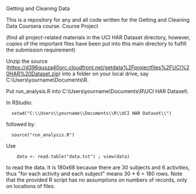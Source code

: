 Getting and Cleaning Data

This is a repository for any and all code written for the Getting and Cleaning Data Coursera course.
Course Project

(find all project-related materials in the UCI HAR Dataset directory, however, copies of the important files have been put into this main directory to fulfill the submission requirement)

Unzip the source (https://d396qusza40orc.cloudfront.net/getdata%2Fprojectfiles%2FUCI%20HAR%20Dataset.zip) into a folder on your local drive, say C:\Users\yourname\Documents\R\.

   Put run_analysis.R into C:\Users\yourname\Documents\R\UCI HAR Dataset\

 In RStudio: 
   
      setwd("C:\\Users\\yourname\\Documents\\R\\UCI HAR Dataset\\") 
      
 followed by: 
 
      source("run_analysis.R")

 Use 
 
        data <- read.table("data.txt") ; view(data)
   
   to read the data. It is 180x68 because there are 30 subjects and 6 activities, thus "for each activity and each subject" means 30 * 6 = 180 rows. Note that the provided R script has no assumptions on numbers of records, only on locations of files.
